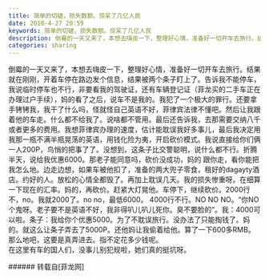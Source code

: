 ```yaml
---
title: 简单的切磋，损失数额。惊呆了几亿人民
date: 2018-4-27 20:59
keywords: 简单的切磋，损失数额。惊呆了几亿人民
description: 倒霉的一天又来了，本想去嗨皮一下，整理好心情，准备好一切开车去旅行。结果就在刚刚，开着车停在路边发个信息，结果被两个条子盯上了。告诉我不能停车，我说临时停车也不行，非要看我的驾驶证，还有车辆登记证（菲龙买的二手车正在办理过户手续），妈的看了之后，说车不是我的。我犯了一个极大的罪行。还要拿手铐铐我，我干了什么吗，怪就怪自己英语不好，菲律宾法律不懂吧。然后让我跟着他的车走。什么都不给我了。说啥都不管用。最后还告诉我，去那需要交纳八千或者更多的费用。我想菲律宾办理的速度，估计能耽误我好多事儿，最后我决定用我那一瓶不满半瓶晃荡的英语，用钱化险为夷，开启砍价模式。我说直接给你们俩一人200P，鸟悄的把事了了。没想到，这条子比交警聪明，说什么都不行。折腾半天，说给我优惠6000。那老子能同意吗，砍价没成功，妈的 跟你走，看你能把我怎么地。边走边想，如果车被他扣了，准备的两大兜子零食，租好的dagayty酒店。约好的人。放松的心情全都毁了。再加上耽误几天。我的损失惨重呀。在细算一下现在的汇率。妈的，再砍价。赶紧大灯晃他。车停下，继续砍价。2000行不，no。我就2000了。no no，最低6000。 4000行不行。NO NO NO。“你NO个鬼呀。老子要不是英语不好，我非得叭儿叭儿死你。臭不要脸的”。我：4000可以啦。条子：我给你个优惠5000。为了不耽误旅行。没办法了只能掏钱了。妈的。就这么让条子弄去了5000P。还他妈让我偷着给他。算了一下600多RMB。那么地吧，这要是真弄进去。指不定花多少钱呢。在这里有车的国人们，没事儿别犯规啦，她们真的挺坑呀。
categories: sharing
---
```

<td class="t_f" id="postmessage_1290518">

倒霉的一天又来了，本想去嗨皮一下，整理好心情，准备好一切开车去旅行。结果就在刚刚，开着车停在路边发个信息，结果被两个条子盯上了。告诉我不能停车，我说临时停车也不行，非要看我的驾驶证，还有车辆登记证（菲龙买的二手车正在办理过户手续），妈的看了之后，说车不是我的。我犯了一个极大的罪行。还要拿手铐铐我，我干了什么吗，怪就怪自己英语不好，菲律宾法律不懂吧。然后让我跟着他的车走。什么都不给我了。说啥都不管用。最后还告诉我，去那需要交纳八千或者更多的费用。我想菲律宾办理的速度，估计能耽误我好多事儿，最后我决定用我那一瓶不满半瓶晃荡的英语，用钱化险为夷，开启砍价模式。我说直接给你们俩一人200P，鸟悄的把事了了。没想到，这条子比交警聪明，说什么都不行。折腾半天，说给我优惠6000。那老子能同意吗，砍价没成功，妈的 跟你走，看你能把我怎么地。边走边想，如果车被他扣了，准备的两大兜子零食，租好的dagayty酒店。约好的人。放松的心情全都毁了。再加上耽误几天。我的损失惨重呀。在细算一下现在的汇率。妈的，再砍价。赶紧大灯晃他。车停下，继续砍价。2000行不，no。我就2000了。no no，最低6000。 4000行不行。NO NO NO。“你NO个鬼呀。老子要不是英语不好，我非得叭儿叭儿死你。臭不要脸的”。我：4000可以啦。条子：我给你个优惠5000。为了不耽误旅行。没办法了只能掏钱了。妈的。就这么让条子弄去了5000P。还他妈让我偷着给他。算了一下600多RMB。那么地吧，这要是真弄进去。指不定花多少钱呢。<br/>
在这里有车的国人们，没事儿别犯规啦，她们真的挺坑呀。<br/>
</td>
###### 转载自[菲龙网]